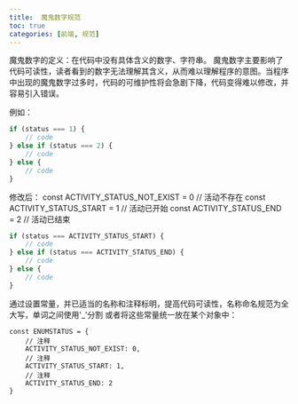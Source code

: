 ```yaml
---
title:  魔鬼数字规范
toc: true
categories: [前端, 规范]
---
```


魔鬼数字的定义：在代码中没有具体含义的数字、字符串。
魔鬼数字主要影响了代码可读性，读者看到的数字无法理解其含义，从而难以理解程序的意图。当程序中出现的魔鬼数字过多时，代码的可维护性将会急剧下降，代码变得难以修改，并容易引入错误。


例如：
```javascript
if (status === 1) {
	// code
} else if (status === 2) {
	// code
} else {
	// code
}
```


修改后：
const ACTIVITY_STATUS_NOT_EXIST = 0 // 活动不存在 const ACTIVITY_STATUS_START = 1 // 活动已开始 const ACTIVITY_STATUS_END = 2 // 活动已结束


```javascript
if (status === ACTIVITY_STATUS_START) {
	// code
} else if (status === ACTIVITY_STATUS_END) {
	// code
} else {
	// code
}
```


通过设置常量，并已适当的名称和注释标明，提高代码可读性，名称命名规范为全大写，单词之间使用'_'分割
或者将这些常量统一放在某个对象中：


```
const ENUMSTATUS = {
	// 注释
	ACTIVITY_STATUS_NOT_EXIST: 0,
	// 注释
	ACTIVITY_STATUS_START: 1,
	// 注释
	ACTIVITY_STATUS_END: 2
}
```
